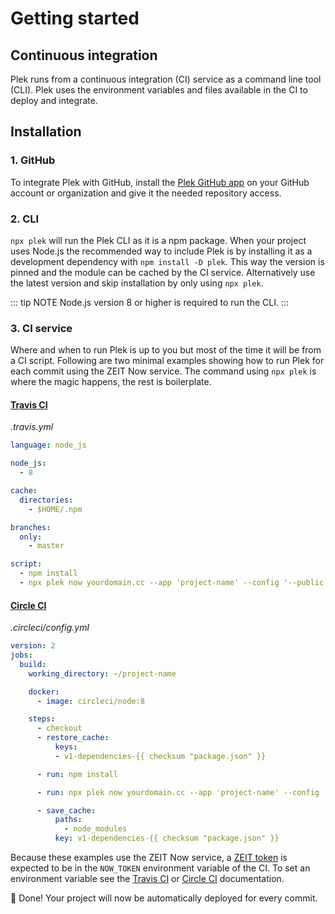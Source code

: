 # Getting started

## Continuous integration
Plek runs from a continuous integration (CI) service as a command line tool (CLI). Plek uses the environment variables and files available in the CI to deploy and integrate.

## Installation
### 1. GitHub
To integrate Plek with GitHub, install the [Plek GitHub app](https://github.com/apps/plek) on your GitHub account or organization and give it the needed repository access.

### 2. CLI
`npx plek` will run the Plek CLI as it is a npm package. When your project uses Node.js the recommended way to include Plek is by installing it as a development dependency with `npm install -D plek`. This way the version is pinned and the module can be cached by the CI service. Alternatively use the latest version and skip installation by only using `npx plek`.

::: tip NOTE
Node.js version 8 or higher is required to run the CLI.
:::

### 3. CI service
Where and when to run Plek is up to you but most of the time it will be from a CI script. Following are two minimal examples showing how to run Plek for each commit using the ZEIT Now service. The command using `npx plek` is where the magic happens, the rest is boilerplate.

#### [Travis CI](https://travis-ci.com/)
*.travis.yml*
```yaml
language: node_js

node_js:
  - 8

cache:
  directories:
    - $HOME/.npm

branches:
  only:
    - master

script:
  - npm install
  - npx plek now yourdomain.cc --app 'project-name' --config '--public'
```

#### [Circle CI](https://circleci.com/)
*.circleci/config.yml*
```yaml
version: 2
jobs:
  build:
    working_directory: ~/project-name

    docker:
      - image: circleci/node:8

    steps:
      - checkout
      - restore_cache:
          keys:
          - v1-dependencies-{{ checksum "package.json" }}

      - run: npm install

      - run: npx plek now yourdomain.cc --app 'project-name' --config '--public'

      - save_cache:
          paths:
            - node_modules
          key: v1-dependencies-{{ checksum "package.json" }}
```

Because these examples use the ZEIT Now service, a [ZEIT token](https://zeit.co/account/tokens) is expected to be in the `NOW_TOKEN` environment variable of the CI. To set an environment variable see the [Travis CI](https://docs.travis-ci.com/user/environment-variables/#defining-variables-in-repository-settings) or [Circle CI](https://circleci.com/docs/2.0/env-vars/#setting-an-environment-variable-in-a-project) documentation.

:rocket: Done! Your project will now be automatically deployed for every commit.
